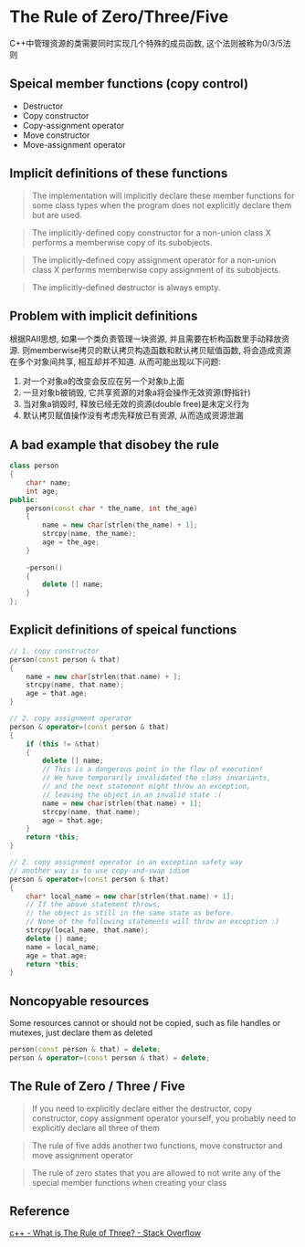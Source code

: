 # The Rule of Zero/Three/Five
C++中管理资源的类需要同时实现几个特殊的成员函数, 这个法则被称为0/3/5法则

## Speical member functions (copy control)
* Destructor
* Copy constructor
* Copy-assignment operator
* Move constructor
* Move-assignment operator

## Implicit definitions of these functions
> The implementation will implicitly declare these member functions for some class types when the program does not explicitly declare them but are used.

> The implicitly-defined copy constructor for a non-union class X performs a memberwise copy of its subobjects.

> The implicitly-defined copy assignment operator for a non-union class X performs memberwise copy assignment of its subobjects.

> The implicitly-defined destructor is always empty.

## Problem with implicit definitions
根据RAII思想, 如果一个类负责管理一块资源, 并且需要在析构函数里手动释放资源. 则memberwise拷贝的默认拷贝构造函数和默认拷贝赋值函数,
将会造成资源在多个对象间共享, 相互却并不知道. 从而可能出现以下问题:
1. 对一个对象a的改变会反应在另一个对象b上面
2. 一旦对象b被销毁, 它共享资源的对象a将会操作无效资源(野指针)
3. 当对象a销毁时, 释放已经无效的资源(double free)是未定义行为
4. 默认拷贝赋值操作没有考虑先释放已有资源, 从而造成资源泄漏

## A bad example that disobey the rule
```cpp
class person
{
    char* name;
    int age;
public:
    person(const char * the_name, int the_age)
    {
        name = new char[strlen(the_name) + 1];
        strcpy(name, the_name);
        age = the_age;
    }
    
    ~person()
    {
        delete [] name;
    }
};
```

## Explicit definitions of speical functions
```cpp
// 1. copy constructor
person(const person & that)
{
    name = new char[strlen(that.name) + ];
    strcpy(name, that.name);
    age = that.age;
}

// 2. copy assignment operator
person & operator=(const person & that)
{
    if (this != &that)
    {
        delete [] name;
        // This is a dangerous point in the flow of execution!
        // We have temporarily invalidated the class invariants,
        // and the next statement might throw an exception,
        // leaving the object in an invalid state :(
        name = new char[strlen(that.name) + 1];
        strcpy(name, that.name);
        age = that.age;
    }
    return *this;
}

// 2. copy assignment operator in an exception safety way
// another way is to use copy-and-swap idiom
person & operator=(const person & that)
{
    char* local_name = new char[strlen(that.name) + 1];
    // If the above statement throws,
    // the object is still in the same state as before.
    // None of the following statements will throw an exception :)
    strcpy(local_name, that.name);
    delete [] name;
    name = local_name;
    age = that.age;
    return *this;
}
```

## Noncopyable resources
Some resources cannot or should not be copied, such as file handles or mutexes, just declare them as deleted
```cpp
person(const person & that) = delete;
person & operator=(const person & that) = delete;
```

## The Rule of Zero / Three / Five
> If you need to explicitly declare either the destructor, copy constructor, copy assignment operator yourself,
> you probably need to explicitly declare all three of them

> The rule of five adds another two functions, move constructor and move assignment operator

> The rule of zero states that you are allowed to not write any of the special member functions when creating your class

## Reference
[c++ - What is The Rule of Three? - Stack Overflow](https://stackoverflow.com/questions/4172722/what-is-the-rule-of-three)
